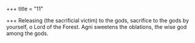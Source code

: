 +++
title = "11"

+++
Releasing (the sacrificial victim) to the gods, sacrifice to the gods by  yourself, o Lord of the Forest.
Agni sweetens the oblations, the wise god among the gods.